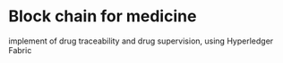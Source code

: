# Block chain for medicine

implement of drug traceability and drug supervision, using Hyperledger Fabric
